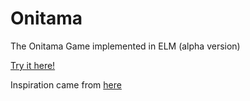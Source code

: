 # Onitama
The Onitama Game implemented in ELM (alpha version)

[Try it here!](https://tasm-devil.github.io/Onitama/)

Inspiration came from [here](http://onitama.lannysport.net/)
